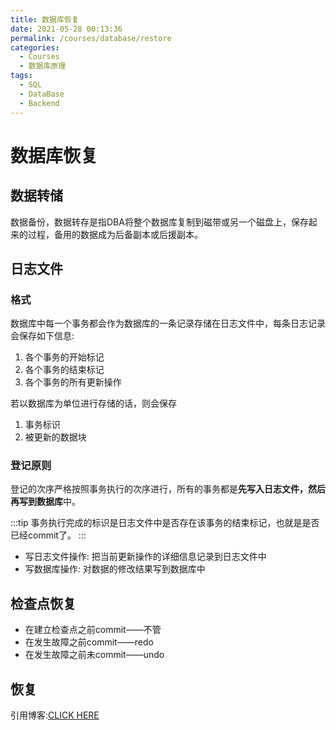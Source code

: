 ```yaml
---
title: 数据库恢复
date: 2021-05-28 00:13:36
permalink: /courses/database/restore
categories:
  - Courses
  - 数据库原理
tags: 
  - SQL
  - DataBase
  - Backend
---
```


# 数据库恢复

## 数据转储

数据备份，数据转存是指DBA将整个数据库复制到磁带或另一个磁盘上，保存起来的过程，备用的数据成为后备副本或后援副本。

## 日志文件

### 格式

数据库中每一个事务都会作为数据库的一条记录存储在日志文件中，每条日志记录会保存如下信息:

1. 各个事务的开始标记
2. 各个事务的结束标记
3. 各个事务的所有更新操作

若以数据库为单位进行存储的话，则会保存

1. 事务标识
2. 被更新的数据块

### 登记原则

登记的次序严格按照事务执行的次序进行，所有的事务都是**先写入日志文件，然后再写到数据库**中。

:::tip
事务执行完成的标识是日志文件中是否存在该事务的结束标记，也就是是否已经commit了。
:::

- 写日志文件操作: 把当前更新操作的详细信息记录到日志文件中
- 写数据库操作: 对数据的修改结果写到数据库中

## 检查点恢复

- 在建立检查点之前commit——不管
- 在发生故障之前commit——redo
- 在发生故障之前未commit——undo

## 恢复

引用博客:[CLICK HERE](http://blog.zerorains.top/2021/05/25/%E6%95%B0%E6%8D%AE%E5%BA%93%E7%90%86%E8%AE%BA-%E5%85%AD-%E2%80%94%E2%80%94%E6%95%B0%E6%8D%AE%E5%BA%93%E6%81%A2%E5%A4%8D/)